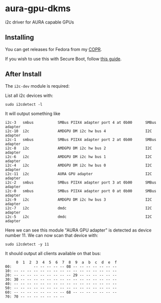 # aura-gpu-dkms

i2c driver for AURA capable GPUs 

## Installing

You can get releases for Fedora from my [COPR](https://copr.fedorainfracloud.org/coprs/kylegospo/aura-gpu-dkms/).

If you wish to use this with Secure Boot, follow [this guide](https://gist.github.com/KyleGospo/9adbe078d1d7f160ae43c091df98f773).

## After Install

The `i2c-dev` module is required:

List all i2c devices with:
```
sudo i2cdetect -l
```
It will output something like
```
i2c-3   smbus           SMBus PIIX4 adapter port 4 at 0b00      SMBus adapter
i2c-10  i2c             AMDGPU DM i2c hw bus 4                  I2C adapter
i2c-1   smbus           SMBus PIIX4 adapter port 2 at 0b00      SMBus adapter
i2c-8   i2c             AMDGPU DM i2c hw bus 2                  I2C adapter
i2c-6   i2c             AMDGPU DM i2c hw bus 1                  I2C adapter
i2c-4   i2c             AMDGPU DM i2c hw bus 0                  I2C adapter
i2c-11  i2c             AURA GPU adapter                        I2C adapter
i2c-2   smbus           SMBus PIIX4 adapter port 3 at 0b00      SMBus adapter
i2c-0   smbus           SMBus PIIX4 adapter port 0 at 0b00      SMBus adapter
i2c-9   i2c             AMDGPU DM i2c hw bus 3                  I2C adapter
i2c-7   i2c             dmdc                                    I2C adapter
i2c-5   i2c             dmdc                                    I2C adapter
```
Here we can see this module "AURA GPU adapter" is detected as device number 11. We can now scan that device with:
```
sudo i2cdetect -y 11
```
It should output all clients available on that bus:
```
     0  1  2  3  4  5  6  7  8  9  a  b  c  d  e  f
00:          -- -- -- -- -- 08 -- -- -- -- -- -- --
10: -- -- -- -- -- -- -- -- -- -- -- -- -- -- -- --
20: -- -- -- -- -- -- -- -- -- 29 -- -- -- -- -- --
30: 30 -- -- -- -- -- -- -- -- -- -- -- -- -- -- --
40: -- -- -- -- -- -- -- -- -- -- -- -- -- -- -- --
50: -- -- -- -- -- -- -- -- -- -- -- -- -- -- -- --
60: -- -- -- -- -- -- -- -- 68 -- -- -- -- -- -- --
70: 70 -- -- -- -- -- -- --   
```
